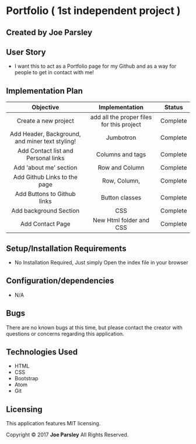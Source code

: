 # Portfolio ( 1st independent project )

## Created by Joe Parsley


## User Story

* I want this to act as a Portfolio page for my Github and as a way for people to get in contact with me!


## Implementation Plan

| Objective | Implementation | Status |
|:-------------:|:-------------:|:-------------:|
| Create a new project | add all the proper files for this project | Complete |
| Add Header, Background, and miner text styling! | Jumbotron | Complete |
| Add Contact list and Personal links | Columns and <a> tags | Complete |
| Add 'about me' section | Row and Column | Complete |
| Add Github Links to the page | Row, Column, <a>| Complete |
| Add Buttons to Github links | Button classes | Complete |
| Add background Section | CSS | Complete |
| Add Contact Page | New Html folder and CSS | Complete |

## Setup/Installation Requirements

  * No Installation Required, Just simply Open the index file in your browser


##  Configuration/dependencies

  * N/A


## Bugs
There are no known bugs at this time, but please contact the creator with questions or concerns regarding this application.


## Technologies Used

  * HTML
  * CSS
  * Bootstrap
  * Atom
  * Git


## Licensing
This application features MIT licensing.

Copyright &copy; 2017 **Joe Parsley** All Rights Reserved.
